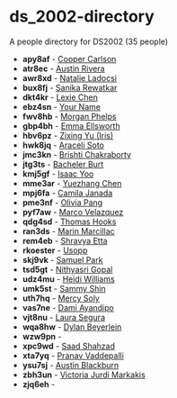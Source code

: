 # ds_2002-directory

A people directory for DS2002 (35 people)

- **apy8af** - [Cooper Carlson](people/apy8af/)
- **atr8ec** - [Austin Rivera](people/atr8ec/)
- **awr8xd** - [Natalie Ladocsi](people/awr8xd/)
- **bux8fj** - [Sanika Rewatkar](people/bux8fj/)
- **dkt4kr** - [Lexie Chen](people/dkt4kr/)
- **ebz4sn** - [Your Name](people/ebz4sn/)
- **fwv8hb** - [Morgan Phelps](people/fwv8hb/)
- **gbp4bh** - [Emma Ellsworth](people/gbp4bh/)
- **hbv6pz** - [Zixing Yu (Iris)](people/hbv6pz/)
- **hwk8jq** - [Araceli Soto](people/hwk8jq/)
- **jmc3kn** - [Brishti Chakraborty](people/jmc3kn/)
- **jtg3ts** - [Bacheler Burt](people/jtg3ts/)
- **kmj5gf** - [Isaac Yoo](people/kmj5gf/)
- **mme3ar** - [Yuezhang Chen](people/mme3ar/)
- **mpj6fa** - [Camila Janada](people/mpj6fa/)
- **pme3nf** - [Olivia Pang](people/pme3nf/)
- **pyf7aw** - [Marco Velazquez](people/pyf7aw/)
- **qdg4sd** - [Thomas Hooks](people/qdg4sd/)
- **ran3ds** - [Marin Marcillac](people/ran3ds/)
- **rem4eb** - [Shravya Etta](people/rem4eb/)
- **rkoester** - [Usopp](people/rkoester/)
- **skj9vk** - [Samuel Park](people/skj9vk/)
- **tsd5gt** - [Nithyasri Gopal](people/tsd5gt/)
- **udz4mu** - [Heidi Williams ](people/udz4mu/)
- **umk5st** - [Sammy Shin](people/umk5st/)
- **uth7hq** - [Mercy Soly](people/uth7hq/)
- **vas7ne** - [Dami Ayandipo](people/vas7ne/)
- **vjt8nu** - [Laura Segura](people/vjt8nu/)
- **wqa8hw** - [Dylan Beyerlein](people/wqa8hw/)
- **wzw9pn** - [](people/wzw9pn/)
- **xpc9wd** - [Saad Shahzad](people/xpc9wd/)
- **xta7yq** - [Pranav Vaddepalli](people/xta7yq/)
- **ysu7sj** - [Austin Blackburn](people/ysu7sj/)
- **zbh3un** - [Victoria Jurdi Markakis](people/zbh3un/)
- **zjq6eh** - [](people/zjq6eh/)
